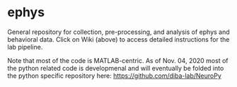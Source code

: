 # ephys
General repository for collection, pre-processing, and analysis of ephys and behavioral data.
Click on Wiki (above) to access detailed instructions for the lab pipeline.

Note that most of the code is MATLAB-centric. As of Nov. 04, 2020 most of the python related code is developmenal and will eventually be folded into the python specific repository here: https://github.com/diba-lab/NeuroPy
